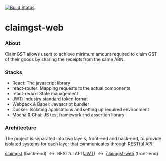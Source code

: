 [![Build Status](https://travis-ci.org/claimgst/claimgst-web.svg?branch=master)](https://travis-ci.org/claimgst/claimgst-web)

claimgst-web
============

### About
ClaimGST allows users to achieve minimum amount required to claim GST of their goods by sharing the receipts from the same ABN.

### Stacks
- React: The javascript library
- react-router: Mapping requests to the actual components
- react-redux: State management
- [JWT](https://github.com/auth0/jwt-decode): Industry standard token format
- Webpack & Babel: Javascript bundler
- Docker: Isolating applications and setting up required environment
- Mocha & Chai: JS test framework and assertion library

### Architecture
The project is separated into two layers, front-end and back-end, to provide isolated systems for each layer that communicates through RESTful API.

[claimgst](https://github.com/claimgst/claimgst) (back-end) &nbsp;&harr;&nbsp; RESTful API ([JWT](https://jwt.io)) &nbsp;&harr;&nbsp; [claimgst-web](https://github.com/claimgst/claimgst-web) (front-end)
